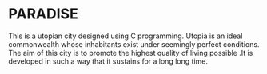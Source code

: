 # PARADISE
This is a utopian city designed using C programming. Utopia is an ideal commonwealth whose inhabitants exist under seemingly perfect conditions. The aim of this city is to promote the highest quality of living possible .It is developed in such a way that it sustains for a long long time.
